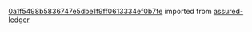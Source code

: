 [0a1f5498b5836747e5dbe1f9ff0613334ef0b7fe](https://github.com/insolar/assured-ledger/commit/0a1f5498b5836747e5dbe1f9ff0613334ef0b7fe) imported from [assured-ledger](https://github.com/insolar/assured-ledger)
